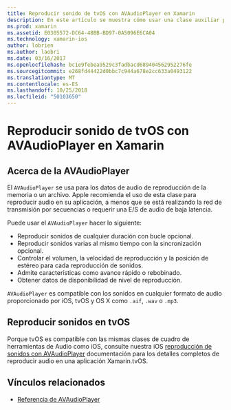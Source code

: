 ```yaml
---
title: Reproducir sonido de tvOS con AVAudioPlayer en Xamarin
description: En este artículo se muestra cómo usar una clase auxiliar para controlar la reproducción del sonido mediante un AVAudioPlayer en una aplicación de Xamarin.iOS.
ms.prod: xamarin
ms.assetid: E0305572-DC64-48BB-BD97-0A5096E6CA04
ms.technology: xamarin-ios
author: lobrien
ms.author: laobri
ms.date: 03/16/2017
ms.openlocfilehash: bc1e9febea9529c3fadbacd689404562952276fe
ms.sourcegitcommit: e268fd44422d0bbc7c944a678e2cc633a0493122
ms.translationtype: MT
ms.contentlocale: es-ES
ms.lasthandoff: 10/25/2018
ms.locfileid: "50103650"
---
```

# <a name="playing-sound-in-tvos-with-avaudioplayer-in-xamarin"></a>Reproducir sonido de tvOS con AVAudioPlayer en Xamarin

## <a name="about-the-avaudioplayer"></a>Acerca de la AVAudioPlayer

El `AVAudioPlayer` se usa para los datos de audio de reproducción de la memoria o un archivo. Apple recomienda el uso de esta clase para reproducir audio en su aplicación, a menos que se está realizando la red de transmisión por secuencias o requerir una E/S de audio de baja latencia.

Puede usar el `AVAudioPlayer` hacer lo siguiente:

- Reproducir sonidos de cualquier duración con bucle opcional.
- Reproducir sonidos varias al mismo tiempo con la sincronización opcional.
- Controlar el volumen, la velocidad de reproducción y la posición de estéreo para cada reproducción de sonidos.
- Admite características como avance rápido o rebobinado.
- Obtener datos de disponibilidad de nivel de reproducción.

`AVAudioPlayer` es compatible con los sonidos en cualquier formato de audio proporcionado por iOS, tvOS y OS X como `.aif`, `.wav` o `.mp3`.

## <a name="playing-sounds-in-tvos"></a>Reproducir sonidos en tvOS

Porque tvOS es compatible con las mismas clases de cuadro de herramientas de Audio como iOS, consulte nuestra iOS [reproducción de sonidos con AVAudioPlayer](https://github.com/xamarin/recipes/tree/master/Recipes/ios/media/sound/avaudioplayer) documentación para los detalles completos de reproducir audio en una aplicación Xamarin.tvOS.



## <a name="related-links"></a>Vínculos relacionados

- [Referencia de AVAudioPlayer](https://developer.apple.com/library/ios/documentation/AVFoundation/Reference/AVAudioPlayerClassReference/)
